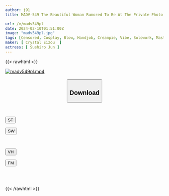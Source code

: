 ```yaml
---
author: j91
title: MADV-549 The Beautiful Woman Rumored To Be At The Private Photo Session Is Jun Suehiro, Who Seduces Her In Live Cosplay On The Condition That She Keep Quiet... Repeated Creampie And Slut Torture Sex Jun Suehiro

url: /v/madv549pl
date: 2024-02-10T01:51:00Z
image: "madv549pl.jpg"
tags: [Censored, Cosplay, Blow, Handjob, Creampie, Vibe, Solowork, Masturbation, Female Teacher, Older Sister, Cunnilingus, Titty Fuck, Cowgirl, Facials, Finger Fuck, Slut, Shaved, Facesitting, Huge Cock, Back	]
maker: [ Crystal Eizou  ]
actress: [ Suehiro Jun ]
---
```



{{< rawhtml >}}

<div class="video" data-videoid="wdvQ3XZzVxhx6p">
    <a href="javascript:;">
        <img src="/v/madv549pl/madv549pl.jpg" width="WIDTH" height="HEIGHT" alt="madv549pl.mp4" loading="lazy">
    </a>
</div>

<script type="text/javascript" src="https://j91.asia/asset/on-demand-st.js"></script>

<br>
  <link rel="stylesheet" href="https://j91.asia/asset/bs5.css">
  
  <center>
  <button class="btn btn-primary" type="button" data-bs-toggle="collapse" data-bs-target=".multi-collapse" aria-expanded="false" aria-controls="multiCollapseExample1 multiCollapseExample2"><h2>Download</h2></button></center>
</p>
<div class="row">
  <div class="col">
    <div class="collapse multi-collapse" id="multiCollapseExample1">
      <div class="card card-body">
	      	      <br>
<div class="buttons">  
<p><a href="https://streamtape.to/v/wdvQ3XZzVxhx6p" target="_blank"><button class="btn-hover color-3"><i class="fa fa-download"></i> ST</button></a></p>
<p><a href="https://cdnwish.com/bv2p8oix0uy5" target="_blank"><button class="btn-hover color-2"><i class="fa fa-download"></i> SW</button></a></p></div>
    </div>
  </div>
</div>
  <div class="col">
    <div class="collapse multi-collapse" id="multiCollapseExample2">
      <div class="card card-body">
	      <br>
<div class="buttons">
<p><a href="https://vidhidepro.com/f/w4h5w5pcaolx" target="_blank"><button class="btn-hover color-9"><i class="fa fa-download"></i> VH</button></a></p>
<p><a href="https://filemoon.sx/d/7cmp7xnvfp04"><button class="btn-hover color-8"><i class="fa fa-download"></i> FM</button></a></p></div>
<br><br>
      </div>
    </div>
  </div>
</div>

{{< /rawhtml >}}
